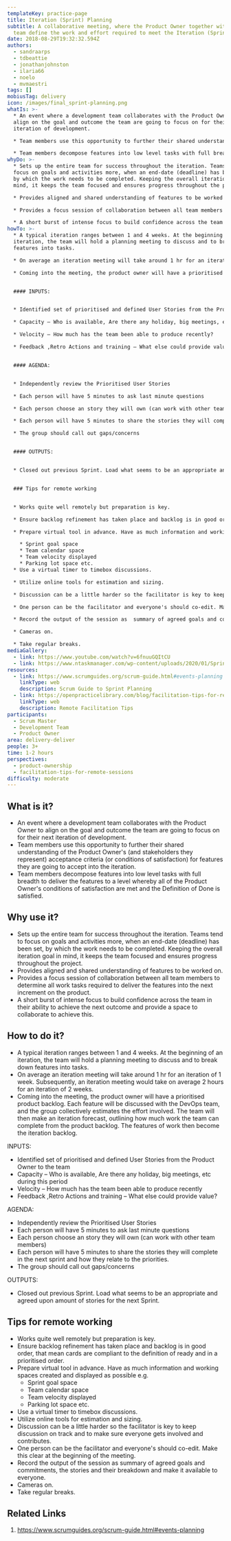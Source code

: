 ```yaml
---
templateKey: practice-page
title: Iteration (Sprint) Planning
subtitle: A collaborative meeting, where the Product Owner together with the
  team define the work and effort required to meet the Iteration (Sprint) goal.
date: 2018-08-29T19:32:32.594Z
authors:
  - sandraarps
  - tdbeattie
  - jonathanjohnston
  - ilaria66
  - noelo
  - mvmaestri
tags: []
mobiusTag: delivery
icon: /images/final_sprint-planning.png
whatIs: >-
  * An event where a development team collaborates with the Product Owner to
  align on the goal and outcome the team are going to focus on for their next
  iteration of development.

  * Team members use this opportunity to further their shared understanding of the Product Owner's (and stakeholders they represent) acceptance criteria (or conditions of satisfaction) for features they are going to accept into the iteration.

  * Team members decompose features into low level tasks with full breadth to deliver the features to a level whereby all of the Product Owner's conditions of satisfaction are met and the Definition of Done is satisfied.
whyDo: >-
  * Sets up the entire team for success throughout the iteration. Teams tend to
  focus on goals and activities more, when an end-date (deadline) has been set,
  by which the work needs to be completed. Keeping the overall iteration goal in
  mind, it keeps the team focused and ensures progress throughout the project.

  * Provides aligned and shared understanding of features to be worked on.

  * Provides a focus session of collaboration between all team members to determine all work tasks required to deliver the features into the next increment on the product.

  * A short burst of intense focus to build confidence across the team in their ability to achieve the next outcome and provide a space to collaborate to achieve this.
howTo: >-
  * A typical iteration ranges between 1 and 4 weeks. At the beginning of an
  iteration, the team will hold a planning meeting to discuss and to break down
  features into tasks.

  * On average an iteration meeting will take around 1 hr for an iteration of 1 week. Subsequently, an iteration meeting would take on average 2 hours for an iteration of 2 weeks.

  * Coming into the meeting, the product owner will have a prioritised product backlog. Each feature will be discussed with the DevOps team, and the group collectively estimates the effort involved. The team will then make an iteration forecast, outlining how much work the team can complete from the product backlog. The features of work then become the iteration backlog.


  #### INPUTS:


  * Identified set of prioritised and defined User Stories from the Product Owner to the team

  * Capacity – Who is available, Are there any holiday, big meetings, etc during this period?

  * Velocity – How much has the team been able to produce recently?

  * Feedback ,Retro Actions and training – What else could provide value?


  #### AGENDA:


  * Independently review the Prioritised User Stories

  * Each person will have 5 minutes to ask last minute questions

  * Each person choose an story they will own (can work with other team members)

  * Each person will have 5 minutes to share the stories they will complete in the next sprint and how they relate to the priorities.

  * The group should call out gaps/concerns


  #### OUTPUTS:


  * Closed out previous Sprint. Load what seems to be an appropriate and agreed upon amount of stories for the next Sprint.


  ### Tips for remote working


  * Works quite well remotely but preparation is key.

  * Ensure backlog refinement has taken place and backlog is in good order, that mean cards are compliant to the definition of ready and in a prioritised order.

  * Prepare virtual tool in advance. Have as much information and working spaces created and displayed as possible e.g.

    * Sprint goal space
    * Team calendar space
    * Team velocity displayed
    * Parking lot space etc.
  * Use a virtual timer to timebox discussions.

  * Utilize online tools for estimation and sizing.

  * Discussion can be a little harder so the facilitator is key to keep discussion on track and to make sure everyone gets involved and contributes.

  * One person can be the facilitator and everyone's should co-edit. Make this clear at the beginning of the meeting.

  * Record the output of the session as  summary of agreed goals and commitments, the stories and their breakdown and make it available to everyone.

  * Cameras on.

  * Take regular breaks.
mediaGallery:
  - link: https://www.youtube.com/watch?v=6fnuuGQItCU
  - link: https://www.ntaskmanager.com/wp-content/uploads/2020/01/Sprint-Backlog-01.png
resources:
  - link: https://www.scrumguides.org/scrum-guide.html#events-planning
    linkType: web
    description: Scrum Guide to Sprint Planning
  - link: https://openpracticelibrary.com/blog/facilitation-tips-for-remote-sessions/
    linkType: web
    description: Remote Facilitation Tips
participants:
  - Scrum Master
  - Development Team
  - Product Owner
area: delivery-deliver
people: 3+
time: 1-2 hours
perspectives:
  - product-ownership
  - facilitation-tips-for-remote-sessions
difficulty: moderate
---
```

## What is it?

* An event where a development team collaborates with the Product Owner to align on the goal and outcome the team are going to focus on for their next iteration of development.
* Team members use this opportunity to further their shared understanding of the Product Owner's (and stakeholders they represent) acceptance criteria (or conditions of satisfaction) for features they are going to accept into the iteration.
* Team members decompose features into low level tasks with full breadth to deliver the features to a level whereby all of the Product Owner's conditions of satisfaction are met and the Definition of Done is satisfied.

## Why use it?

* Sets up the entire team for success throughout the iteration. Teams tend to focus on goals and activities more, when an end-date (deadline) has been set, by which the work needs to be completed. Keeping the overall iteration goal in mind, it keeps the team focused and ensures progress throughout the project.
* Provides aligned and shared understanding of features to be worked on.
* Provides a focus session of collaboration between all team members to determine all work tasks required to deliver the features into the next increment on the product.
* A short burst of intense focus to build confidence across the team in their ability to achieve the next outcome and provide a space to collaborate to achieve this.

## How to do it?

* A typical iteration ranges between 1 and 4 weeks. At the beginning of an iteration, the team will hold a planning meeting to discuss and to break down features into tasks.
* On average an iteration meeting will take around 1 hr for an iteration of 1 week. Subsequently, an iteration meeting would take on average 2 hours for an iteration of 2 weeks.
* Coming into the meeting, the product owner will have a prioritised product backlog. Each feature will be discussed with the DevOps team, and the group collectively estimates the effort involved. The team will then make an iteration forecast, outlining how much work the team can complete from the product backlog. The features of work then become the iteration backlog.

INPUTS:

* Identified set of prioritised and defined User Stories from the Product Owner to the team
* Capacity – Who is available, Are there any holiday, big meetings, etc during this period
* Velocity – How much has the team been able to produce recently
* Feedback ,Retro Actions and training – What else could provide value?

AGENDA:

* Independently review the Prioritised User Stories
* Each person will have 5 minutes to ask last minute questions
* Each person choose an story they will own (can work with other team members)
* Each person will have 5 minutes to share the stories they will complete in the next sprint and how they relate to the priorities.
* The group should call out gaps/concerns

OUTPUTS:

* Closed out previous Sprint. Load what seems to be an appropriate and agreed upon amount of stories for the next Sprint.

## Tips for remote working

* Works quite well remotely but preparation is key.
* Ensure backlog refinement has taken place and backlog is in good order, that mean cards are compliant to the definition of ready and in a prioritised order.
* Prepare virtual tool in advance. Have as much information and working spaces created and displayed as possible e.g.
    * Sprint goal space
    * Team calendar space
    * Team velocity displayed
    * Parking lot space etc.
* Use a virtual timer to timebox discussions.
* Utilize online tools for estimation and sizing.
* Discussion can be a little harder so the facilitator is key to keep discussion on track and to make sure everyone gets involved and contributes.
* One person can be the facilitator and everyone's should co-edit. Make this clear at the beginning of the meeting.
* Record the output of the session as  summary of agreed goals and commitments, the stories and their breakdown and make it available to everyone.
* Cameras on.
* Take regular breaks.

## Related Links

1. https://www.scrumguides.org/scrum-guide.html#events-planning
